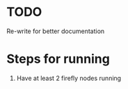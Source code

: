 # TODO
Re-write for better documentation

# Steps for running
1. Have at least 2 firefly nodes running
